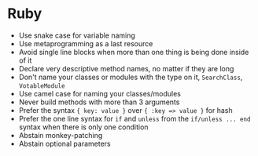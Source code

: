 # Ruby

* Use snake case for variable naming
* Use metaprogramming as a last resource
* Avoid single line blocks when more than one thing is being done inside of it
* Declare very descriptive method names, no matter if they are long
* Don't name your classes or modules with the type on it, `SearchClass`, `VotableModule`
* Use camel case for naming your classes/modules
* Never build methods with more than 3 arguments
* Prefer the syntax `{ key: value }` over `{ :key => value }` for hash
* Prefer the one line syntax for `if` and `unless` from the `if/unless ... end` syntax when there is only one condition
* Abstain monkey-patching
* Abstain optional parameters
